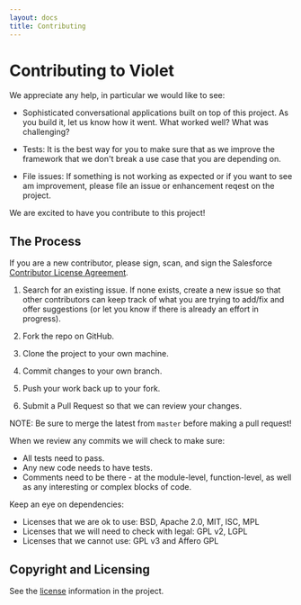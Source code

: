 ```yaml
---
layout: docs
title: Contributing
---
```


# Contributing to Violet

We appreciate any help, in particular we would like to see:

* Sophisticated conversational applications built on top of this project. As you build it, let us know how it went. What worked well? What was challenging?

* Tests: It is the best way for you to make sure that as we improve the framework that we don't break a use case that you are depending on.

* File issues: If something is not working as expected or if you want to see am improvement, please file an issue or enhancement reqest on the project.

We are excited to have you contribute to this project!

## The Process


If you are a new contributor, please sign, scan, and sign the Salesforce [Contributor License Agreement](https://cla.salesforce.com/sign-cla).

1. Search for an existing issue. If none exists, create a new issue so that other contributors can keep track of what you are trying to add/fix and offer suggestions (or let you know if there is already an effort in progress).

1. Fork the repo on GitHub.

1. Clone the project to your own machine.

1. Commit changes to your own branch.

1. Push your work back up to your fork.

1. Submit a Pull Request so that we can review your changes.

NOTE: Be sure to merge the latest from `master` before making a pull request!

When we review any commits we will check to make sure:

- All tests need to pass.
- Any new code needs to have tests.
- Comments need to be there - at the module-level, function-level, as well as any interesting or complex blocks of code.

Keep an eye on dependencies:
- Licenses that we are ok to use: BSD, Apache 2.0, MIT, ISC, MPL
- Licenses that we will need to check with legal: GPL v2, LGPL
- Licenses that we cannot use: GPL v3 and Affero GPL

## Copyright and Licensing

See the [license](https://github.com/salesforce/violet-conversations/blob/master/LICENSE.txt) information in the project.
